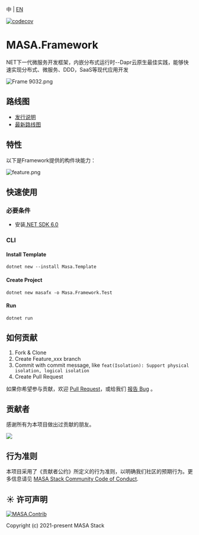 ﻿﻿中 | [EN](README.md)

[![codecov](https://codecov.io/gh/masastack/MASA.Contrib/branch/main/graph/badge.svg?token=87TPNHUHW2)](https://codecov.io/gh/masastack/MASA.Contrib)

# MASA.Framework

NET下一代微服务开发框架，内嵌分布式运行时--Dapr云原生最佳实践，能够快速实现分布式、微服务、DDD，SaaS等现代应用开发

![Frame 9032.png](https://s2.loli.net/2022/08/08/ZVT7De239abvYnw.png)



## 路线图

* [发行说明](https://github.com/masastack/MASA.Contrib/releases)
* [最新路线图](https://github.com/masastack/MASA.Framework/issues/101)



## 特性

以下是Framework提供的构件块能力：

![feature.png](https://s2.loli.net/2022/08/08/ELBPiYvSj6KwNg8.png)



## 快速使用

### 必要条件

* 安装[.NET SDK 6.0](https://dotnet.microsoft.com/zh-cn/download/dotnet/6.0)

### CLI

#### Install Template

``` shell
dotnet new --install Masa.Template
```

#### Create Project

``` shell
dotnet new masafx -o Masa.Framework.Test
```

#### Run

``` shell
dotnet run
```



## 如何贡献

1. Fork & Clone
2. Create Feature_xxx branch
3. Commit with commit message, like `feat(Isolation): Support physical isolation, logical isolation`
4. Create Pull Request

如果你希望参与贡献，欢迎 [Pull Request](https://github.com/masastack/MASA.BuildingBlocks/pulls)，或给我们 [报告 Bug](https://github.com/masastack/MASA.BuildingBlocks/issues/new) 。



## 贡献者

感谢所有为本项目做出过贡献的朋友。

<a href="https://github.com/masastack/MASA.Contrib/graphs/contributors">
    <img src="https://contrib.rocks/image?repo=masastack/MASA.Contrib" />
</a>



## 行为准则

本项目采用了《贡献者公约》所定义的行为准则，以明确我们社区的预期行为。更多信息请见 [MASA Stack Community Code of Conduct](https://github.com/masastack/community/blob/main/CODE-OF-CONDUCT.md).



## ☀️ 许可声明

[![MASA.Contrib](https://img.shields.io/badge/License-MIT-blue?style=flat-square)](/LICENSE.txt)

Copyright (c) 2021-present MASA Stack